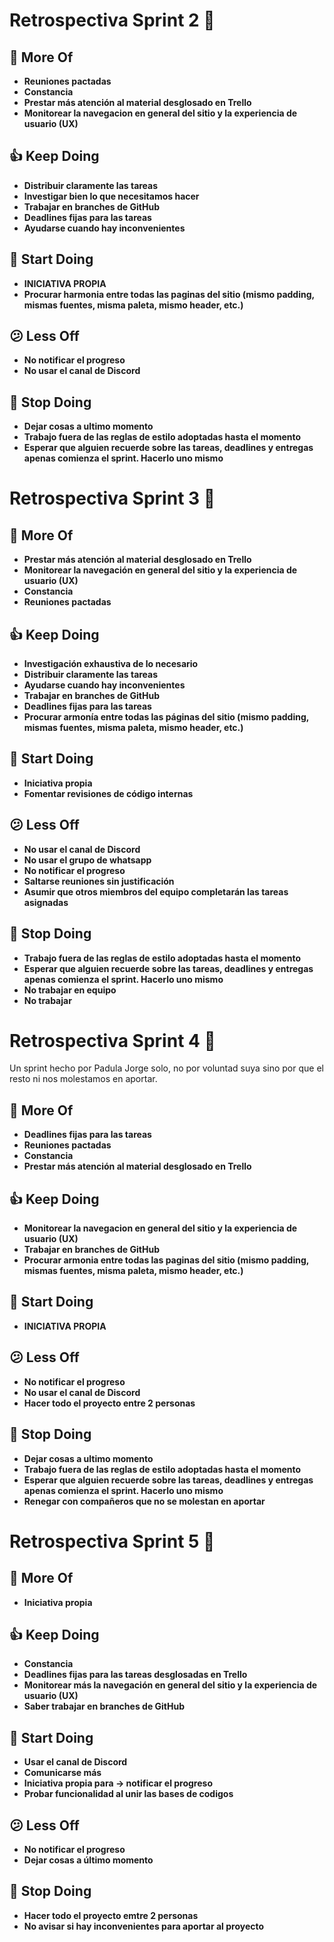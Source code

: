 ﻿# Retrospectiva Sprint 2 🚀

## 🤩 More Of

- **Reuniones pactadas**
- **Constancia**
- **Prestar más atención al material desglosado en Trello**
- **Monitorear la navegacion en general del sitio y la experiencia de usuario (UX)**

## 👍 Keep Doing

- **Distribuir claramente las tareas**
- **Investigar bien lo que necesitamos hacer**
- **Trabajar en branches de GitHub**
- **Deadlines fijas para las tareas**
- **Ayudarse cuando hay inconvenientes**

## 💪 Start Doing

- **INICIATIVA PROPIA**
- **Procurar harmonia entre todas las paginas del sitio (mismo padding, mismas fuentes, misma paleta, mismo header, etc.)**

## 😕 Less Off

- **No notificar el progreso**
- **No usar el canal de Discord**

## 🚫 Stop Doing

- **Dejar cosas a ultimo momento**
- **Trabajo fuera de las reglas de estilo adoptadas hasta el momento**
- **Esperar que alguien recuerde sobre las tareas, deadlines y entregas apenas comienza el sprint. Hacerlo uno mismo**



# Retrospectiva Sprint 3 🚀

## 🤩 More Of

- **Prestar más atención al material desglosado en Trello**
- **Monitorear la navegación en general del sitio y la experiencia de usuario (UX)**
- **Constancia**
- **Reuniones pactadas**

## 👍 Keep Doing

- **Investigación exhaustiva de lo necesario**
- **Distribuir claramente las tareas**
- **Ayudarse cuando hay inconvenientes**
- **Trabajar en branches de GitHub**
- **Deadlines fijas para las tareas**
- **Procurar armonía entre todas las páginas del sitio (mismo padding, mismas fuentes, misma paleta, mismo header, etc.)**

## 💪 Start Doing

- **Iniciativa propia**
- **Fomentar revisiones de código internas**

## 😕 Less Off

- **No usar el canal de Discord**
- **No usar el grupo de whatsapp**
- **No notificar el progreso**
- **Saltarse reuniones sin justificación**
- **Asumir que otros miembros del equipo completarán las tareas asignadas**

## 🚫 Stop Doing

- **Trabajo fuera de las reglas de estilo adoptadas hasta el momento**
- **Esperar que alguien recuerde sobre las tareas, deadlines y entregas apenas comienza el sprint. Hacerlo uno mismo**
- **No trabajar en equipo**
- **No trabajar**



# Retrospectiva Sprint 4 🚀

Un sprint hecho por Padula Jorge solo, no por voluntad suya sino por que el resto ni nos molestamos en aportar.

## 🤩 More Of

- **Deadlines fijas para las tareas**
- **Reuniones pactadas**
- **Constancia**
- **Prestar más atención al material desglosado en Trello**

## 👍 Keep Doing

- **Monitorear la navegacion en general del sitio y la experiencia de usuario (UX)**
- **Trabajar en branches de GitHub**
- **Procurar armonia entre todas las paginas del sitio (mismo padding, mismas fuentes, misma paleta, mismo header, etc.)**

## 💪 Start Doing

- **INICIATIVA PROPIA**

## 😕 Less Off

- **No notificar el progreso**
- **No usar el canal de Discord**
- **Hacer todo el proyecto entre 2 personas**

## 🚫 Stop Doing

- **Dejar cosas a ultimo momento**
- **Trabajo fuera de las reglas de estilo adoptadas hasta el momento**
- **Esperar que alguien recuerde sobre las tareas, deadlines y entregas apenas comienza el sprint. Hacerlo uno mismo**
- **Renegar con compañeros que no se molestan en aportar**



# Retrospectiva Sprint 5 🚀

## 🤩 More Of

- **Iniciativa propia**

## 👍 Keep Doing

- **Constancia**
- **Deadlines fijas para las tareas desglosadas en Trello**
- **Monitorear más la navegación en general del sitio y la experiencia de usuario (UX)**
- **Saber trabajar en branches de GitHub**

## 💪 Start Doing

- **Usar el canal de Discord**
- **Comunicarse más**
- **Iniciativa propia para -> notificar el progreso**
- **Probar funcionalidad al unir las bases de codigos**

## 😕 Less Off

- **No notificar el progreso**
- **Dejar cosas a último momento**

## 🚫 Stop Doing

- **Hacer todo el proyecto emtre 2 personas**
- **No avisar si hay inconvenientes para aportar al proyecto**
